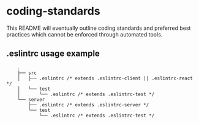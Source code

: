 # coding-standards

This README will eventually outline coding standards and preferred best
practices which cannot be enforced through automated tools.

## .eslintrc usage example
```
    .
    ├── src
    │   ├── .eslintrc /* extends .eslintrc-client || .eslintrc-react */
    │   └── test
    │       └── .eslintrc /* extends .eslintrc-test */
    └── server
        ├── .eslintrc /* extends .eslintrc-server */
        └── test
            └── .eslintrc /* extends .eslintrc-test */
```
